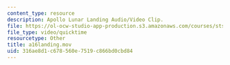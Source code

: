 ```yaml
---
content_type: resource
description: Apollo Lunar Landing Audio/Video Clip.
file: https://ol-ocw-studio-app-production.s3.amazonaws.com/courses/sts-471j-engineering-apollo-the-moon-project-as-a-complex-system-spring-2007/316ae8d1c678560e7519c866bd0cbd84_a16landing.mov
file_type: video/quicktime
resourcetype: Other
title: a16landing.mov
uid: 316ae8d1-c678-560e-7519-c866bd0cbd84
---
```


